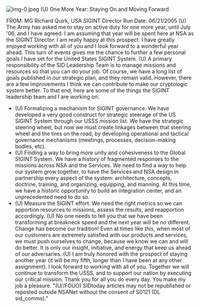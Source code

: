![img-0.jpeg](img-0.jpeg)
(U) One More Year: Staying On and Moving Forward

FROM: MG Richard Quirk, USA
SIGINT Director
Run Date: 06/21/2005
(U) The Army has asked me to stay on active duty for one more year, until July '06, and I have agreed. I am assuming that year will be spent here at NSA as the SIGINT Director. I am really happy at this prospect. I have greatly enjoyed working with all of you and I look forward to a wonderful year ahead. This turn of events gives me the chance to further a few personal goals I have set for the United States SIGINT System.
(U) A primary responsibility of the SID Leadership Team is to manage missions and resources so that you can do your job. Of course, we have a long list of goals published in our strategic plan, and they remain valid. However, there are a few improvements I think we can contribute to make our cryptologic system better. To that end, here are some of the things the SIGINT leadership team and I are working on:

- (U) Formalizing a mechanism for SIGINT governance. We have developed a very good construct for strategic steerage of the US SIGINT System through our USSS mission list. We have the strategic steering wheel, but now we must create linkages between that steering wheel and the tires on the road, by developing operational and tactical governance mechanisms (meetings, processes, decision-making bodies, etc).
- (U) Finding a way to bring more unity and cohesiveness to the Global SIGINT System. We have a history of fragmented responses to the missions across NSA and the Services. We need to find a way to help our system grow together, to have the Services and NSA design in partnership every aspect of the system: architecture, concepts, doctrine, training, and organizing, equipping, and manning. At this time, we have a historic opportunity to build an integration center, and an unprecedented need to do so.
- (U) Measure the SIGINT effort. We need the right metrics so we can apportion resources to missions, assess the results, and reapportion accordingly.
(U) No one needs to tell you that we have been transforming at breakneck speed and the next year will be no different. Change has become our tradition! Even at times like this, when most of our customers are extremely satisfied with our products and services, we must push ourselves to change, because we know we can and will do better. It is only our insight, initiative, and energy that keep us ahead of our adversaries.
(U) I am truly honored with the prospect of staying another year (it will be my fifth, longer than I have been at any other assignment). I look forward to working with all of you. Together we will continue to transform the USSS, and to support our nation by executing our critical mission. Thank you for all you do every day. You make my job a pleasure.
"(U//FOUO) SIDtoday articles may not be republished or reposted outside NSANet without the consent of S0121 (DL sid_comms)."
